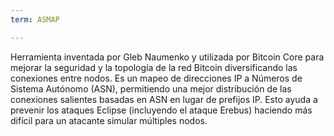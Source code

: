 ```yaml
---
term: ASMAP

---
```

Herramienta inventada por Gleb Naumenko y utilizada por Bitcoin Core para mejorar la seguridad y la topología de la red Bitcoin diversificando las conexiones entre nodos. Es un mapeo de direcciones IP a Números de Sistema Autónomo (ASN), permitiendo una mejor distribución de las conexiones salientes basadas en ASN en lugar de prefijos IP. Esto ayuda a prevenir los ataques Eclipse (incluyendo el ataque Erebus) haciendo más difícil para un atacante simular múltiples nodos.